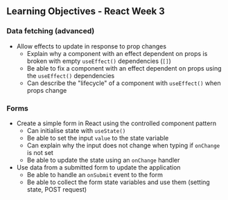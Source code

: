 ## Learning Objectives - React Week 3

### Data fetching (advanced)

- Allow effects to update in response to prop changes
  - Explain why a component with an effect dependent on props is broken with empty `useEffect()` dependencies (`[]`)
  - Be able to fix a component with an effect dependent on props using the `useEffect()` dependencies
  - Can describe the "lifecycle" of a component with `useEffect()` when props change

### Forms

- Create a simple form in React using the controlled component pattern
  - Can initialise state with `useState()`
  - Be able to set the input `value` to the state variable
  - Can explain why the input does not change when typing if `onChange` is not set
  - Be able to update the state using an `onChange` handler
- Use data from a submitted form to update the application
  - Be able to handle an `onSubmit` event to the form
  - Be able to collect the form state variables and use them (setting state, POST request)
